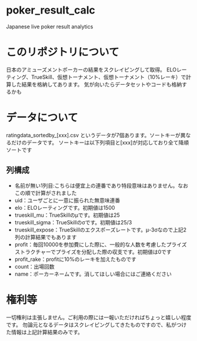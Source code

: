 # poker_result_calc
Japanese live poker result analytics

# このリポジトリについて
日本のアミューズメントポーカーの結果をスクレイピングして取得。
ELOレーティング、TrueSkill、仮想トーナメント、仮想トーナメント（10%レーキ）で計算した結果を格納してあります。
気が向いたらデータセットやコードも格納するかも

# データについて
ratingdata_sortedby_[xxx].csv
というデータが7個あります。ソートキーが異なるだけのデータです。
ソートキーは以下列項目と[xxx]が対応しており全て降順ソートです

## 列構成
- 名前が無い1列目:こちらは便宜上の連番であり特段意味はありません。なおこの順で計算がされました
- uid：ユーザごとに一意に振られた無意味連番
- elo：ELOレーティングです。初期値は1500
- trueskill_mu：TrueSkillのμです。初期値は25
- trueskill_sigma：TrueSkillのσです。初期値は25/3
- trueskill_expose：TrueSkillのエクスポーズレートです。μ-3σなので上記2列の計算結果でもあります
- profit：毎回10000を参加費にした際に、一般的な人数を考慮したプライズストラクチャーでプライズを分配した際の収支です。初期値は0です
- profit_rake：profitに10%のレーキを加えたものです
- count：出場回数
- name：ポーカーネームです。消してほしい場合にはご連絡ください

# 権利等
一切権利は主張しません。ご利用の際には一報いただければちょっと嬉しい程度です。
勿論元となるデータはスクレイピングしてきたものですので、私がつけた情報は上記計算結果のみです。
